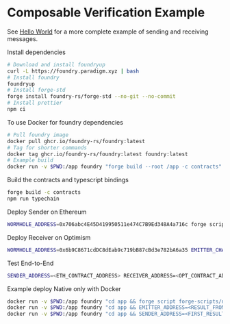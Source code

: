 # Composable Verification Example

See [Hello World](https://github.com/wormhole-foundation/wormhole-scaffolding/blob/main/docs/01_hello_world.md) for a more complete example of sending and receiving messages.

Install dependencies

```bash
# Download and install foundryup
curl -L https://foundry.paradigm.xyz | bash
# Install foundry
foundryup
# Install forge-std
forge install foundry-rs/forge-std --no-git --no-commit
# Install prettier
npm ci
```

To use Docker for foundry dependencies

```bash
# Pull foundry image
docker pull ghcr.io/foundry-rs/foundry:latest
# Tag for shorter commands
docker tag ghcr.io/foundry-rs/foundry:latest foundry:latest
# Example build
docker run -v $PWD:/app foundry "forge build --root /app -c contracts"
```

Build the contracts and typescript bindings

```bash
forge build -c contracts
npm run typechain
```

Deploy Sender on Ethereum

```bash
WORMHOLE_ADDRESS=0x706abc4E45D419950511e474C7B9Ed348A4a716c forge script forge-scripts/deploy_sender.sol --rpc-url https://rpc.ankr.com/eth_goerli --private-key <YOUR_PRIVATE_KEY> --broadcast --slow
```

Deploy Receiver on Optimism

```bash
WORMHOLE_ADDRESS=0x6b9C8671cdDC8dEab9c719bB87cBd3e782bA6a35 EMITTER_CHAIN_ID=2 EMITTER_ADDRESS=0x<32-byte padded contract address> forge script forge-scripts/deploy_receiver.sol --rpc-url https://rpc.ankr.com/optimism_testnet --private-key <YOUR_PRIVATE_KEY> --broadcast --slow
```

Test End-to-End

```bash
SENDER_ADDRESS=<ETH_CONTRACT_ADDRESS> RECEIVER_ADDRESS=<OPT_CONTRACT_ADDRESS> PRIVATE_KEY=<YOUR_PRIVATE_KEY> npm test
```

Example deploy Native only with Docker

```bash
docker run -v $PWD:/app foundry "cd app && forge script forge-scripts/native-only/deploy_sender.sol --rpc-url https://rpc.ankr.com/eth_goerli --private-key <YOUR_PRIVATE_KEY> --broadcast --slow"
docker run -v $PWD:/app foundry "cd app && EMITTER_ADDRESS=<RESULT_FROM_ABOVE> forge script forge-scripts/native-only/deploy_receiver.sol --rpc-url https://rpc.ankr.com/optimism_testnet --private-key <YOUR_PRIVATE_KEY> --broadcast --slow"
docker run -v $PWD:/app foundry "cd app && SENDER_ADDRESS=<FIRST_RESULT> RECEIVER_ADDRESS=<SECOND_RESULT> forge script forge-scripts/native-only/register_receiver.sol --rpc-url https://rpc.ankr.com/eth_goerli --private-key <YOUR_PRIVATE_KEY> --broadcast --slow"
```
